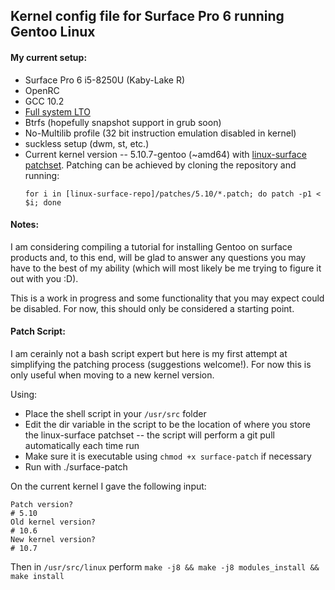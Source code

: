 ## Kernel config file for Surface Pro 6 running Gentoo Linux

#### My current setup:

- Surface Pro 6 i5-8250U (Kaby-Lake R)
- OpenRC
- GCC 10.2
- [Full system LTO]( https://github.com/InBetweenNames/gentooLTO )
- Btrfs (hopefully snapshot support in grub soon)
- No-Multilib profile (32 bit instruction emulation disabled in kernel)
- suckless setup (dwm, st, etc.)
- Current kernel version -- 5.10.7-gentoo (~amd64) with
  [linux-surface patchset](https://github.com/linux-surface/linux-surface).
  Patching can be achieved by cloning the repository and running:
  ```
  for i in [linux-surface-repo]/patches/5.10/*.patch; do patch -p1 < $i; done
  ```
#### Notes:
I am considering compiling a tutorial for
installing Gentoo on surface products
and, to this end, will be glad to answer any questions
you may have to the best of my ability (which will
most likely be me trying to figure it out with you :D).

This is a work in progress and some functionality
that you may expect could be disabled.
For now, this should only be considered a starting point.

#### Patch Script:
I am cerainly not a bash script expert but here is my first attempt 
at simplifying the patching process (suggestions welcome!).
For now this is only useful when moving to a new kernel version.

Using:
- Place the shell script in your `/usr/src` folder
- Edit the dir variable in the script to be the location of where you store the linux-surface patchset -- the script will perform a git pull automatically each time run
- Make sure it is executable using `chmod +x surface-patch` if necessary
- Run with ./surface-patch

On the current kernel I gave the following input:
```
Patch version?
# 5.10
Old kernel version?
# 10.6
New kernel version?
# 10.7
```
Then in `/usr/src/linux` perform `make -j8 && make -j8 modules_install && make install`
